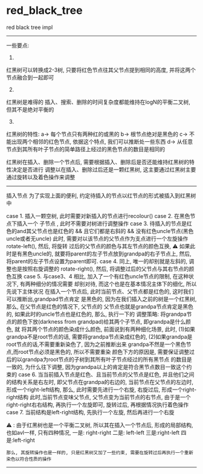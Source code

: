 # red_black_tree

red black tree impl

---

一些要点:

1.
红黑树可以转换成2-3树, 只要将红色节点往其父节点提到相同的高度, 并将这两个节点融合到一起即可

2.
红黑树是难得的 插入、搜索、删除的时间复杂度都能维持在logN的平衡二叉树, 但其不是绝对平衡的

3.
红黑树的特性:
a-> 每个节点只有两种红的或黑的
b-> 根节点绝对是黑色的
c-> 不能出现两个相邻的红色节点, 依据这个特点, 我们可以推断处一些东西
d-> 从任意节点到其所有叶子节点的简单路径上经过的黑色节点的数目是相同的


红黑树在插入、删除一个节点后, 需要根据插入、删除后是否还能维持红黑树的特性决定是否进行
调整以在插入、删除过后还是一颗红黑树, 这主要通过红黑树主要通过旋转以及着色操作来调整

---

插入节点
为了实现上面的便利, 约定待插入的节点以红节点的形式被插入到红黑树中

case 1. 插入一颗空树, 此时需要对新插入的节点进行recolour()
case 2. 在黑色节点下插入一个 子节点 , 此时不需要对树进行调整操作
case 3. 待插入的节点是红色的and其父节点也是红色的 && 且它们都是右斜的 && 没有红色uncle节点(黑色uncle或者无uncle)
        此时, 需要对以该节点的父节点作为支点进行一个左旋操作 rotate-left(), 然后, 将旋转
        过后的父节点的颜色与其左节点的颜色互换, ⚠️  如果此时是有黑色uncle的, 就要将parent的左子节点放到grandpa的右子节点上,
        然后, 将parent的左子节点设置为parent即可.
case 4. 同上, 唯一的却别就是左斜的, 调整也是按照右旋调整的 rotate-right(),
        然后, 将调整过后的父节点与其右节点的颜色互换
case 5. 与case3、4 相比, 加入了一个有红色uncle节点的限制, 在这种状况下, 有两种细分的情况需要
        却别对待, 而这个也是在基本情况主体下的细化, 所以先说下主体状况
        在插入一个节点后, 此时当前节点、父节点都是红色的, 这时我们可以推断出,grandpad节点肯定
        是黑色的, 因为在我们插入之前的树是一个红黑树, 那么, 在父节点是红色的情况下, 父节点的
        父节点也就是grandpa节点肯定是黑色的, 如果此时的uncle节点也是红色的, 那么, 执行一下的
        调整策略:
        将grandpa节点的颜色下放(darkness from grandpad)给其两个子节点, 即grandpa是什么颜色, 就
        将其两个节点的颜色染成什么颜色, 前面说到有两种细化场景, 此时, (1)如果grandpa不是root节点的话,
        需要将grandpa节点染成红色的, (2)如果grandpa是root节点的话,不需要重新染色了, 因为之前推断出来
        grandpa不然是一个黑色节点,而root节点必须是黑色的, 所以不需要重染
        颜色下方的原因是, 需要保证调整过后的以grandpa为root节点的子树到其所有叶子节点经过的所有黑节点
        的数目是一致的, 为什么往下调整, 因为grandpa以上的肯定是符合黑节点数目一致这个约束的
case 6. 当当前插入节点是红色、且当前节点的父节点是红色, 并且他们之间的结构关系是右左时, 即父节点在grandpa的右边的,
        当前节点在父节点的左边时, 形成一个right-left结构, 那么, 此时需要先进行一个右旋, 右旋过后, 形成一个right-right结构
        此时,当前节点变味父节点, 父节点变为当前节点的右节点, 由于是一个right-right右右结构, 再执行一个左旋即可, 旋转过后,
        再根据情况执行着色操作
case 7. 当前结构是left-right结构, 先执行一个左旋, 然后再进行一个右旋


⚠️ : 由于红黑树也是一个平衡二叉树, 所以其在插入一个节点后, 形成的局部结构, 也如avl一样, 只有四种情况,
    一是: right-right
    二是: left-left
    三是:right-left
    四是:left-right

    那么, 其旋转操作也是一样的, 只是红黑树又加了一些约束, 需要在旋转过后再执行一个重新染色以符合性质的操作

---




